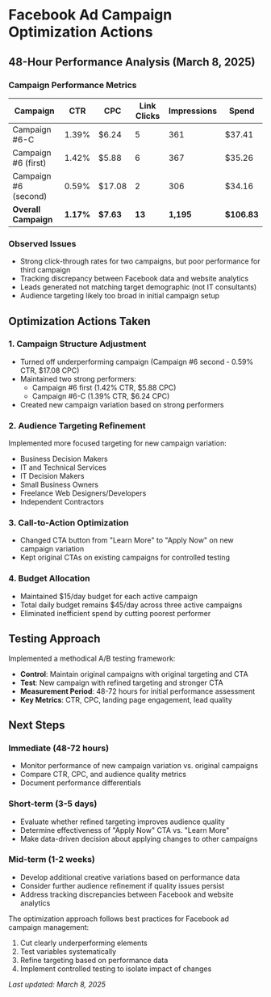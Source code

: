 # Facebook Ad Campaign Optimization Actions

## 48-Hour Performance Analysis (March 8, 2025)

### Campaign Performance Metrics

| Campaign | CTR | CPC | Link Clicks | Impressions | Spend |
|----------|-----|-----|-------------|-------------|-------|
| Campaign #6-C | 1.39% | $6.24 | 5 | 361 | $37.41 |
| Campaign #6 (first) | 1.42% | $5.88 | 6 | 367 | $35.26 |
| Campaign #6 (second) | 0.59% | $17.08 | 2 | 306 | $34.16 |
| **Overall Campaign** | **1.17%** | **$7.63** | **13** | **1,195** | **$106.83** |

### Observed Issues
- Strong click-through rates for two campaigns, but poor performance for third campaign
- Tracking discrepancy between Facebook data and website analytics
- Leads generated not matching target demographic (not IT consultants)
- Audience targeting likely too broad in initial campaign setup

## Optimization Actions Taken

### 1. Campaign Structure Adjustment
- Turned off underperforming campaign (Campaign #6 second - 0.59% CTR, $17.08 CPC)
- Maintained two strong performers:
  * Campaign #6 first (1.42% CTR, $5.88 CPC)
  * Campaign #6-C (1.39% CTR, $6.24 CPC)
- Created new campaign variation based on strong performers

### 2. Audience Targeting Refinement
Implemented more focused targeting for new campaign variation:
- Business Decision Makers
- IT and Technical Services
- IT Decision Makers
- Small Business Owners
- Freelance Web Designers/Developers
- Independent Contractors

### 3. Call-to-Action Optimization
- Changed CTA button from "Learn More" to "Apply Now" on new campaign variation
- Kept original CTAs on existing campaigns for controlled testing

### 4. Budget Allocation
- Maintained $15/day budget for each active campaign
- Total daily budget remains $45/day across three active campaigns
- Eliminated inefficient spend by cutting poorest performer

## Testing Approach

Implemented a methodical A/B testing framework:
- **Control**: Maintain original campaigns with original targeting and CTA
- **Test**: New campaign with refined targeting and stronger CTA
- **Measurement Period**: 48-72 hours for initial performance assessment
- **Key Metrics**: CTR, CPC, landing page engagement, lead quality

## Next Steps

### Immediate (48-72 hours)
- Monitor performance of new campaign variation vs. original campaigns
- Compare CTR, CPC, and audience quality metrics
- Document performance differentials

### Short-term (3-5 days)
- Evaluate whether refined targeting improves audience quality
- Determine effectiveness of "Apply Now" CTA vs. "Learn More"
- Make data-driven decision about applying changes to other campaigns

### Mid-term (1-2 weeks)
- Develop additional creative variations based on performance data
- Consider further audience refinement if quality issues persist
- Address tracking discrepancies between Facebook and website analytics

The optimization approach follows best practices for Facebook ad campaign management:
1. Cut clearly underperforming elements
2. Test variables systematically
3. Refine targeting based on performance data
4. Implement controlled testing to isolate impact of changes

*Last updated: March 8, 2025*